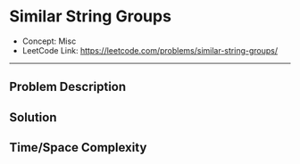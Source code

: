 # Similar String Groups

- Concept: Misc
- LeetCode Link: https://leetcode.com/problems/similar-string-groups/

---

## Problem Description

## Solution

## Time/Space Complexity


